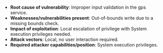 - **Root cause of vulnerability**: Improper input validation in the gps service.
- **Weaknesses/vulnerabilities present**: Out-of-bounds write due to a missing bounds check.
- **Impact of exploitation**: Local escalation of privilege with System execution privileges needed.
- **Attack vectors**: Local, no user interaction required.
- **Required attacker capabilities/position**: System execution privileges.